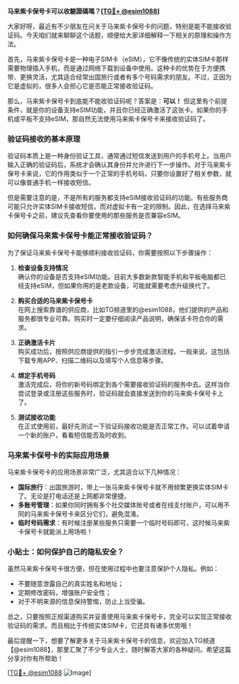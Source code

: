 **马来紫卡保号卡可以收驗證碼嗎？[[TG💪+ @esim1088](https://t.me/s/esim1088)]**

大家好呀，最近有不少朋友在问关于马来紫卡保号卡的问题，特别是能不能接收验证码。今天咱们就来聊聊这个话题，顺便给大家详细解释一下相关的原理和操作方法。

首先，马来紫卡保号卡是一种电子SIM卡（eSIM），它不像传统的实体SIM卡那样需要物理插入手机，而是通过网络下载到设备中使用。这种卡的优势在于方便携带、更换灵活，尤其适合经常出国旅行或者有多个号码需求的朋友。不过，正因为它是虚拟的，很多人会担心它是否能正常接收验证码。

那么，马来紫卡保号卡到底能不能收验证码呢？答案是：**可以！** 但这里有个前提条件，就是你的设备支持eSIM功能，并且你已经正确激活了这张卡。如果你的手机或平板不支持eSIM，那自然无法使用马来紫卡保号卡来接收验证码了。

### 验证码接收的基本原理

验证码本质上是一种身份验证工具，通常通过短信发送到用户的手机号上。当用户输入正确的验证码后，系统才会确认其身份并允许进行下一步操作。对于马来紫卡保号卡来说，它的作用类似于一个正常的手机号码，只要你设置好了相关参数，就可以像普通手机一样接收短信。

但是需要注意的是，不是所有的服务都支持eSIM接收验证码的功能。有些服务商可能只允许实体SIM卡接收短信，而对虚拟卡有一定的限制。因此，在选择马来紫卡保号卡之前，建议先查看你要使用的那些服务是否兼容eSIM。

### 如何确保马来紫卡保号卡能正常接收验证码？

为了保证马来紫卡保号卡能够顺利接收验证码，你需要按照以下步骤操作：

1. **检查设备支持情况**  
   确认你的设备是否支持eSIM功能。目前大多数新款智能手机和平板电脑都已经支持eSIM，但如果你用的是老款设备，可能就需要考虑升级换代了。

2. **购买合适的马来紫卡保号卡**  
   在网上搜索靠谱的供应商，比如TG频道里的@esim1088，他们提供的产品和服务都很专业可靠。购买时一定要仔细阅读产品说明，确保该卡符合你的需求。

3. **正确激活卡片**  
   购买成功后，按照供应商提供的指引一步步完成激活流程。一般来说，这包括下载专用APP、扫描二维码以及填写个人信息等步骤。

4. **绑定手机号码**  
   激活完成后，将你的新号码绑定到各个需要接收验证码的服务中去。这样当你尝试登录或注册这些服务时，验证码就会直接发送到你的马来紫卡保号卡上了。

5. **测试接收功能**  
   在正式使用前，最好先测试一下验证码接收功能是否正常工作。可以试着申请一个新的账户，看看短信能否及时收到。

### 马来紫卡保号卡的实际应用场景

马来紫卡保号卡的应用场景非常广泛，尤其适合以下几种情况：

- **国际旅行**：出国旅游时，带上一张马来紫卡保号卡就不用频繁更换实体SIM卡了。无论是打电话还是上网都非常便捷。
- **多账号管理**：如果你同时拥有多个社交媒体账号或者在线支付账户，可以用不同的马来紫卡保号卡来区分它们，避免混淆。
- **临时号码需求**：有时候注册某些服务只需要一个临时号码即可，这时候马来紫卡保号卡就能派上用场啦！

### 小贴士：如何保护自己的隐私安全？

虽然马来紫卡保号卡很方便，但在使用过程中也要注意保护个人隐私。例如：

- 不要随意泄露自己的真实姓名和地址；
- 定期修改密码，增强账户安全性；
- 对于不明来源的信息保持警惕，防止上当受骗。

总之，只要按照正规渠道购买并妥善使用马来紫卡保号卡，完全可以实现正常接收验证码的需求。而且相比于传统实体SIM卡，它还具有诸多优势哦！

最后提醒一下，想要了解更多关于马来紫卡保号卡的信息，欢迎加入TG频道【@esim1088】，那里汇聚了不少专业人士，随时解答大家的各种疑问。希望这篇分享对你有所帮助！

[[TG💪+ @esim1088](https://t.me/s/esim1088) ![Image](https://i.postimg.cc/4NQfJmqS/Snipaste-2025-05-13-00-14-12.png)]